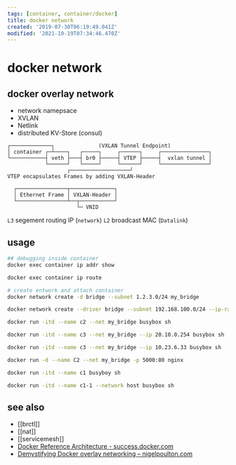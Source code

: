 ```yaml
---
tags: [container, container/docker]
title: docker network
created: '2019-07-30T06:19:49.041Z'
modified: '2021-10-19T07:34:46.470Z'
---
```


# docker network

## docker overlay network

- network namepsace
- XVLAN
- Netlink
- distributed KV-Store (consul)

```
┌─────────────┐              (VXLAN Tunnel Endpoint)
│ container ┌─┴────┐   ┌─────┐     ┌──────┐     ┌───────────────┐
└───────────┤ veth ├───┤ br0 ├─────┤ VTEP ├─────┤  vxlan tunnel │
            └──────┘   └─────┘     └──────┘     └───────────────┘
                   ┌───────────────────┘
VTEP encapsulates Frames by adding VXLAN-Header

  ┌────────────────┬──────────────┐
  │ Ethernet Frame │ VXLAN-Header │
  └────────────────┴──┬───────────┘
                      └─ VNID
```

`L3` segement routing IP (`network`)
`L2` broadcast MAC (`Datalink`)

## usage

```sh
## debugging inside container
docker exec container ip addr show

docker exec container ip route

# create entwork and attach container
docker network create -d bridge --subnet 1.2.3.0/24 my_bridge

docker network create --driver bridge --subnet 192.168.100.0/24 --ip-range 192.168.100.0/24 my-bridge-network

docker run -itd --name c2 --net my_bridge busybox sh

docker run -itd --name c3 --net my_bridge --ip 20.10.0.254 busybox sh

docker run -itd --name c3 --net my_bridge --ip 10.23.6.33 busybox sh

docker run -d --name C2 --net my_bridge -p 5000:80 nginx

docker run -itd --name c1 busyboy sh

docker run -itd --name c1-1 --network host busybox sh
```

## see also

- [[brctl]]
- [[nat]]
- [[servicemesh]]
- [Docker Reference Architecture - success.docker.com](http://success.docker.com/article/networking)
- [Demystifying Docker overlay networking – nigelpoulton.com](http://blog.nigelpoulton.com/demystifying-docker-overlay-networking/)

